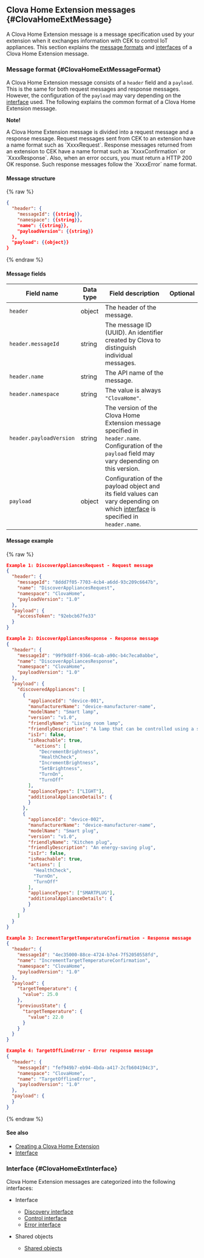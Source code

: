 ## Clova Home Extension messages {#ClovaHomeExtMessage}
A Clova Home Extension message is a message specification used by your extension when it exchanges information with CEK to control IoT appliances. This section explains the [message formats](#ClovaHomeExtMessageFormat) and [interfaces](#ClovaHomeExtInterface) of a Clova Home Extension message.

### Message format {#ClovaHomeExtMessageFormat}

A Clova Home Extension message consists of a `header` field and a `payload`. This is the same for both request messages and response messages. However, the configuration of the `payload` may vary depending on the [interface](#ClovaHomeExtInterface) used. The following explains the common format of a Clova Home Extension message.

<div class="note">
  <p><strong>Note!</strong></p>
  <p>A Clova Home Extension message is divided into a request message and a response message. Request messages sent from CEK to an extension have a name format such as `XxxxRequest`. Response messages returned from an extension to CEK have a name format such as `XxxxConfirmation` or `XxxxResponse`. Also, when an error occurs, you must return a HTTP 200 OK response. Such response messages follow the `XxxxError` name format.</p>
</div>

#### Message structure
{% raw %}
```json
{
  "header": {
    "messageId": {{string}},
    "namespace": {{string}},
    "name": {{string}},
    "payloadVersion": {{string}}
  },
  "payload": {{object}}
}
```
{% endraw %}


#### Message fields
| Field name       | Data type    | Field description                     | Optional |
|---------------|---------|-----------------------------|:-------------:|
| `header`                 | object | The header of the message.                                                                                            |<!-- -->|
| `header.messageId`       | string | The message ID (UUID). An identifier created by Clova to distinguish individual messages.                                         |<!-- -->|
| `header.name`            | string | The API name of the message.                                                                                        |<!-- -->|
| `header.namespace`       | string | The value is always `"ClovaHome"`.                                                                     |<!-- -->|
| `header.payloadVersion`  | string | The version of the Clova Home Extension message specified in `header.name`. Configuration of the `payload` field may vary depending on this version.  |<!-- -->|
| `payload`                | object | Configuration of the payload object and its field values can vary depending on which [interface](#ClovaHomeExtInterface) is specified in `header.name`.       |<!-- -->|

#### Message example
{% raw %}
```json
Example 1: DiscoverAppliancesRequest - Request message
{
  "header": {
    "messageId": "8ddd7f05-7703-4cb4-a6dd-93c209c6647b",
    "name": "DiscoverAppliancesRequest",
    "namespace": "ClovaHome",
    "payloadVersion": "1.0"
  },
  "payload": {
    "accessToken": "92ebcb67fe33"
  }
}

Example 2: DiscoverAppliancesResponse - Response message
{
  "header": {
    "messageId": "99f9d8ff-9366-4cab-a90c-b4c7eca0abbe",
    "name": "DiscoverAppliancesResponse",
    "namespace": "ClovaHome",
    "payloadVersion": "1.0"
  },
  "payload": {
    "discoveredAppliances": [
      {
        "applianceId": "device-001",
        "manufacturerName": "device-manufacturer-name",
        "modelName": "Smart lamp",
        "version": "v1.0",
        "friendlyName": "Living room lamp",
        "friendlyDescription": "A lamp that can be controlled using a smartphone",
        "isIr": false,
        "isReachable": true,
          "actions": [
            "DecrementBrightness",
            "HealthCheck",
            "IncrementBrightness",
            "SetBrightness",
            "TurnOn",
            "TurnOff"
        ],
        "applianceTypes": ["LIGHT"],
        "additionalApplianceDetails": {
        }
      },
      {
        "applianceId": "device-002",
        "manufacturerName": "device-manufacturer-name",
        "modelName": "Smart plug",
        "version": "v1.0",
        "friendlyName": "Kitchen plug",
        "friendlyDescription": "An energy-saving plug",
        "isIr": false,
        "isReachable": true,
        "actions": [
          "HealthCheck",
          "TurnOn",
          "TurnOff"
        ],
        "applianceTypes": ["SMARTPLUG"],
        "additionalApplianceDetails": {
        }
      }
    ]
  }
}

Example 3: IncrementTargetTemperatureConfirmation - Response message
{
  "header": {
    "messageId": "4ec35000-88ce-4724-b7e4-7f52050558fd",
    "name": "IncrementTargetTemperatureConfirmation",
    "namespace": "ClovaHome",
    "payloadVersion": "1.0"
  },
  "payload": {
    "targetTemperature": {
      "value": 25.0
    },
    "previousState": {
      "targetTemperature": {
        "value": 22.0
      }
    }
  }
}

Example 4: TargetOffLineError - Error response message
{
  "header": {
    "messageId": "fef949b7-eb94-4bda-a417-2cfb604194c3",
    "namespace": "ClovaHome",
    "name": "TargetOfflineError",
    "payloadVersion": "1.0"
  },
  "payload": {
  }
}
```
{% endraw %}

#### See also
* [Creating a Clova Home Extension](/CEK/Guides/Build_Clova_Home_Extension.md)
* [Interface](#ClovaHomeExtInterface)

### Interface {#ClovaHomeExtInterface}
Clova Home Extension messages are categorized into the following interfaces:

* Interface
  * [Discovery interface](/CEK/References/ClovaHomeInterface/Discovery_Interfaces.md)
  * [Control interface](/CEK/References/ClovaHomeInterface/Control_Interfaces.md)
  * [Error interface](/CEK/References/ClovaHomeInterface/Error_Interfaces.md)

* Shared objects
  * [Shared objects](/CEK/References/ClovaHomeInterface/Shared_Objects.md)
